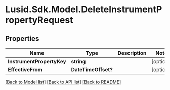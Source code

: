# Lusid.Sdk.Model.DeleteInstrumentPropertyRequest
## Properties

Name | Type | Description | Notes
------------ | ------------- | ------------- | -------------
**InstrumentPropertyKey** | **string** |  | [optional] 
**EffectiveFrom** | **DateTimeOffset?** |  | [optional] 

[[Back to Model list]](../README.md#documentation-for-models) [[Back to API list]](../README.md#documentation-for-api-endpoints) [[Back to README]](../README.md)


